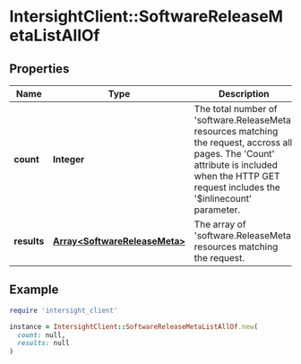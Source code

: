 # IntersightClient::SoftwareReleaseMetaListAllOf

## Properties

| Name | Type | Description | Notes |
| ---- | ---- | ----------- | ----- |
| **count** | **Integer** | The total number of &#39;software.ReleaseMeta&#39; resources matching the request, accross all pages. The &#39;Count&#39; attribute is included when the HTTP GET request includes the &#39;$inlinecount&#39; parameter. | [optional] |
| **results** | [**Array&lt;SoftwareReleaseMeta&gt;**](SoftwareReleaseMeta.md) | The array of &#39;software.ReleaseMeta&#39; resources matching the request. | [optional] |

## Example

```ruby
require 'intersight_client'

instance = IntersightClient::SoftwareReleaseMetaListAllOf.new(
  count: null,
  results: null
)
```

